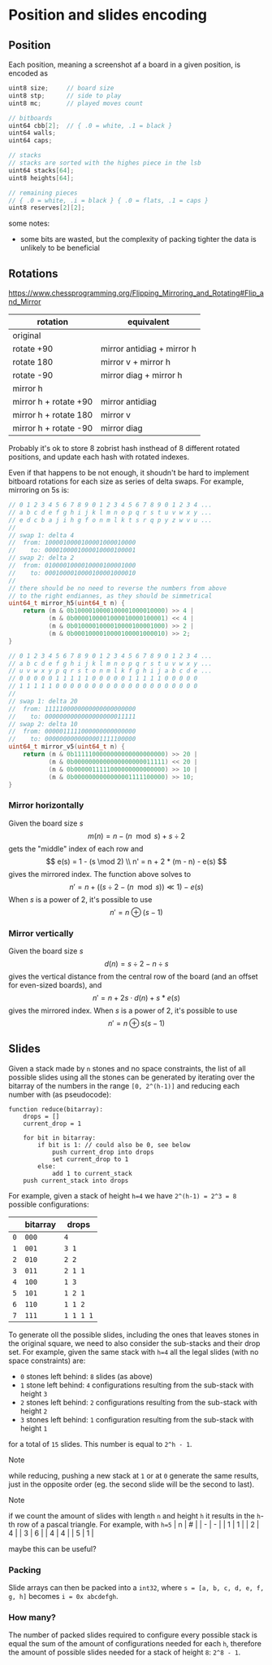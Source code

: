 # Position and slides encoding

## Position

Each position, meaning a screenshot af a board in a given position, is encoded as
```c
uint8 size;     // board size
uint8 stp;      // side to play
uint8 mc;       // played moves count

// bitboards
uint64 cbb[2];  // { .0 = white, .1 = black }
uint64 walls;
uint64 caps;

// stacks
// stacks are sorted with the highes piece in the lsb
uint64 stacks[64];
uint8 heights[64];

// remaining pieces
// { .0 = white, .i = black } { .0 = flats, .1 = caps }
uint8 reserves[2][2];
```

some notes:
- some bits are wasted, but the complexity of packing tighter the data is unlikely to be beneficial

## Rotations

https://www.chessprogramming.org/Flipping_Mirroring_and_Rotating#Flip_and_Mirror

| rotation              | equivalent                 |
| --------------------- | -------------------------- |
| original              |                            |
| rotate +90            | mirror antidiag + mirror h |
| rotate 180            | mirror v + mirror h        |
| rotate -90            | mirror diag + mirror h     |
| mirror h              |                            |
| mirror h + rotate +90 | mirror antidiag            |
| mirror h + rotate 180 | mirror v                   |
| mirror h + rotate -90 | mirror diag                |

Probably it's ok to store 8 zobrist hash insthead of 8 different rotated positions, and update each hash with rotated indexes.

Even if that happens to be not enough, it shoudn't be hard to implement bitboard rotations for each size as series of delta swaps. For example, mirroring on 5s is:
```c
// 0 1 2 3 4 5 6 7 8 9 0 1 2 3 4 5 6 7 8 9 0 1 2 3 4 ...
// a b c d e f g h i j k l m n o p q r s t u v w x y ...
// e d c b a j i h g f o n m l k t s r q p y z w v u ...
//
// swap 1: delta 4
//  from: 1000010000100001000010000
//    to: 0000100001000010000100001
// swap 2: delta 2
//  from: 0100001000010000100001000
//    to: 0001000010000100001000010
//
// there should be no need to reverse the numbers from above
// to the right endiannes, as they should be simmetrical
uint64_t mirror_h5(uint64_t n) {
    return (n & 0b1000010000100001000010000) >> 4 |
           (n & 0b0000100001000010000100001) << 4 |
           (n & 0b0100001000010000100001000) >> 2 |
           (n & 0b0001000010000100001000010) >> 2;
}

// 0 1 2 3 4 5 6 7 8 9 0 1 2 3 4 5 6 7 8 9 0 1 2 3 4 ...
// a b c d e f g h i j k l m n o p q r s t u v w x y ...
// u v w x y p q r s t o n m l k f g h i j a b c d e ...
// 0 0 0 0 0 1 1 1 1 1 0 0 0 0 0 1 1 1 1 1 0 0 0 0 0
// 1 1 1 1 1 0 0 0 0 0 0 0 0 0 0 0 0 0 0 0 0 0 0 0 0
//
// swap 1: delta 20
//  from: 1111100000000000000000000
//    to: 0000000000000000000011111
// swap 2: delta 10
//  from: 0000011111000000000000000
//    to: 0000000000000001111100000
uint64_t mirror_v5(uint64_t n) {
    return (n & 0b1111100000000000000000000) >> 20 |
           (n & 0b0000000000000000000011111) << 20 |
           (n & 0b0000011111000000000000000) >> 10 |
           (n & 0b0000000000000001111100000) >> 10;
}
```

### Mirror horizontally

Given the board size $s$
$$
    m(n) = n - (n \mod s) + s \div 2
$$
gets the "middle" index of each row and
$$
    e(s) = 1 - (s \mod 2) \\
    n' = n + 2 * (m - n) - e(s)
$$
gives the mirrored index. The function above solves to
$$
    n' = n + ((s \div 2 - (n \mod s)) \ll 1) - e(s)
$$
When $s$ is a power of 2, it's possible to use
$$
    n' = n \oplus (s - 1)
$$

### Mirror vertically

Given the board size $s$
$$
    d(n) = s \div 2 - n \div s
$$
gives the vertical distance from the central row of the board (and an offset for even-sized boards), and
$$
    n' = n + 2s \cdot d(n) + s*e(s)
$$
gives the mirrored index. When $s$ is a power of 2, it's possible to use
$$
    n' = n \oplus s(s - 1)
$$

## Slides

Given a stack made by `n` stones and no space constraints, the list of all possible slides using all the stones can be generated by iterating over the bitarray of the numbers in the range `[0, 2^(h-1)]` and reducing each number with (as pseudocode):

```
function reduce(bitarray):
    drops = []
    current_drop = 1

    for bit in bitarray:
        if bit is 1: // could also be 0, see below
            push current_drop into drops
            set current_drop to 1
        else:   
            add 1 to current_stack
    push current_stack into drops
```

For example, given a stack of height `h=4` we have `2^(h-1) = 2^3 = 8` possible configurations:

|     | bitarray | drops     |
| --- | -------- | --------- |
| `0` | `000`    | `4`       |
| `1` | `001`    | `3 1`     |
| `2` | `010`    | `2 2`     |
| `3` | `011`    | `2 1 1`   |
| `4` | `100`    | `1 3`     |
| `5` | `101`    | `1 2 1`   |
| `6` | `110`    | `1 1 2`   |
| `7` | `111`    | `1 1 1 1` |

To generate oll the possible slides, including the ones that leaves stones in the original square, we need to also consider the sub-stacks and their drop set. For example, given the same stack with `h=4` all the legal slides (with no space constraints) are:
- `0` stones left behind: `8` slides (as above)
- `1` stone left behind: `4` configurations resulting from the sub-stack with height `3`
- `2` stones left behind: `2` configurations resulting from the sub-stack with height `2`
- `3` stones left behind: `1` configuration resulting from the sub-stack with height `1`

for a total of `15` slides. This number is equal to `2^h - 1`.

> [!NOTE]
> while reducing, pushing a new stack at `1` or at `0` generate the same results, just in the opposite order (eg. the second slide will be the second to last).

> [!NOTE]
> if we count the amount of slides with length `n` and height `h` it results in the `h`-th row of a pascal triangle. For example, with `h=5`
> | n | # |
> | - | - |
> | 1 | 1 |
> | 2 | 4 |
> | 3 | 6 |
> | 4 | 4 |
> | 5 | 1 |
> 
> maybe this can be useful?

### Packing
Slide arrays can then be packed into a `int32`, where `s = [a, b, c, d, e, f, g, h]` becomes `i = 0x abcdefgh`.

### How many?
The number of packed slides required to configure every possible stack is equal the sum of the amount of configurations needed for each `h`, therefore the amount of possible slides needed for a stack of height `8`: `2^8 - 1`.